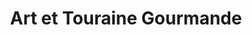---
title: "Art et Touraine Gourmande"
url: /langeais/art-et-touraine-gourmande/
shop: Supermarkt
---
